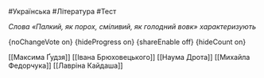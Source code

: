 #Українська #Література #Тест

*Слова «Палкий, як порох, сміливий, як голодний вовк» характеризують*

{noChangeVote on}
{hideProgress on}
{shareEnable off}
{hideCount on}

[[Максима Ґудзя]]
[[Івана Брюховецького]]
[[Наума Дрота]]
[[Михайла Федорчука]]
[[Лавріна Кайдаша]]
